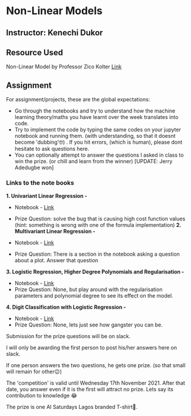 # Non-Linear Models

Instructor: Kenechi Dukor
--

## Resource Used
Non-Linear Model by Professor Zico Kolter [Link](http://www.datasciencecourse.org/slides/nonlinear_modeling.pdf
 "Non-Linear Models")
 
## Assignment
For assignment/projects, these are the global expectations:
- Go through the notebooks and try to understand how the machine learning theory/maths you have learnt over the week translates into code.
- Try to implement the code by typing the same codes on your jupyter notebook and running them. (with understanding, so that it doesnt become 'dubbing':nerd_face:) . If you hit errors, (which is human), please dont hesitate to ask questions here.
- You can optionally attempt to answer the questions I asked in class to win the prize. (or chill and learn from the winner) [UPDATE: Jerry Adedugbe won]

### Links to the note books

**1. Univariant Linear Regression -** 

- Notebook - [Link](https://github.com/AISaturdaysLagos/Cohort3/blob/25018b99975b8b7000790b832efd36237[…]inner/Week6/Notebook/Linear%20Regression%20From%20Scratch.ipynb "Linear Regression")
- Prize Question: solve the bug that is causing high cost function values (hint: something is wrong with one of the formula implementation)
**2. Multivariant Linear Regression -**

- Notebook - [Link](https://github.com/AISaturdaysLagos/Cohort3/blob/25018b99975b8b7000790b832efd362379c0b870/Beginner/Week7/Notebook/Multi%20variable.ipynb "Multi Variable Regression")
- Prize Question: There is a section in the notebook asking a question about a plot. Answer that question

**3. Logistic Regression, Higher Degree Polynomials and Regularisation -**
- Notebook - [Link](https://github.com/AISaturdaysLagos/Cohort3/blob/25018b99975b8b7000790b832efd362379c0b870/Beginner/Week8/Notebook/Logistic%20Regression.ipynb "Logistic Regression")
- Prize Question: None, but play around with the regularisation parameters and polynomial degree to see its effect on the model.

**4. Digit Classification with Logistic Regression -** 
- Notebook - [Link](https://github.com/AISaturdaysLagos/Cohort3/blob/25018b99975b8b7000790b832efd36237[…]870/Beginner/Week10/Notebook/Neural%20Networks%20Learning.ipynb "Neural Networks")
- Prize Question: None, lets just see how gangster you can be.


Submission for the prize questions will be on slack. 

I will only be awarding the first person to post his/her answers here on slack.

If one person answers the two questions, he gets one prize. (so that small will remain for other:wink:)

The 'competition' is valid until Wednesday 17th November 2021. After that date, you answer even if it is the first will attract no prize. Lets say its contribution to knowledge :joy:

The prize is one AI Saturdays Lagos branded T-shirt:man_dancing:.
